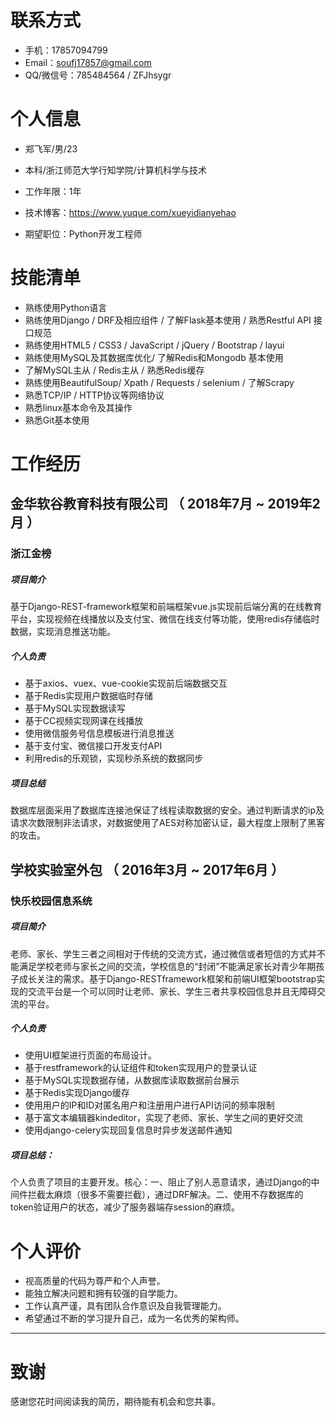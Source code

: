 # 联系方式

- 手机：17857094799
- Email：soufj17857@gmail.com 
- QQ/微信号：785484564 / ZFJhsygr

# 个人信息

- 郑飞军/男/23

- 本科/浙江师范大学行知学院/计算机科学与技术

- 工作年限：1年

- 技术博客：https://www.yuque.com/xueyidianyehao

- 期望职位：Python开发工程师

     

# 技能清单

- 熟练使用Python语言
- 熟练使用Django / DRF及相应组件 / 了解Flask基本使用 / 熟悉Restful API 接口规范
- 熟练使用HTML5 / CSS3 / JavaScript / jQuery / Bootstrap / layui
- 熟练使用MySQL及其数据库优化/ 了解Redis和Mongodb 基本使用
- 了解MySQL主从  / Redis主从 / 熟悉Redis缓存
- 熟练使用BeautifulSoup/ Xpath / Requests / selenium / 了解Scrapy
- 熟悉TCP/IP / HTTP协议等网络协议
- 熟悉linux基本命令及其操作
- 熟悉Git基本使用

# 工作经历

## **金华软谷教育科技有限公司**   （ 2018年7月 ~ 2019年2月 ）

### 浙江金榜

##### 项目简介

基于Django-REST-framework框架和前端框架vue.js实现前后端分离的在线教育平台，实现视频在线播放以及支付宝、微信在线支付等功能，使用redis存储临时数据，实现消息推送功能。

##### 个人负责

- 基于axios、vuex、vue-cookie实现前后端数据交互
- 基于Redis实现用户数据临时存储
- 基于MySQL实现数据读写
- 基于CC视频实现网课在线播放
- 使用微信服务号信息模板进行消息推送
- 基于支付宝、微信接口开发支付API
- 利用redis的乐观锁，实现秒杀系统的数据同步

##### 项目总结

数据库层面采用了数据库连接池保证了线程读取数据的安全。通过判断请求的ip及请求次数限制非法请求，对数据使用了AES对称加密认证，最大程度上限制了黑客的攻击。

## 学校实验室外包 （ 2016年3月 ~ 2017年6月 ）

### 快乐校园信息系统 

##### 项目简介

老师、家长、学生三者之间相对于传统的交流方式，通过微信或者短信的方式并不能满足学校老师与家长之间的交流，学校信息的“封闭”不能满足家长对青少年期孩子成长关注的需求。基于Django-RESTframework框架和前端UI框架bootstrap实现的交流平台是一个可以同时让老师、家长、学生三者共享校园信息并且无障碍交流的平台。

##### 个人负责

- 使用UI框架进行页面的布局设计。
- 基于restframework的认证组件和token实现用户的登录认证
- 基于MySQL实现数据存储，从数据库读取数据前台展示
- 基于Redis实现Django缓存
- 使用用户的IP和ID对匿名用户和注册用户进行API访问的频率限制
- 基于富文本编辑器kindeditor，实现了老师、家长、学生之间的更好交流
- 使用django-celery实现回复信息时异步发送邮件通知

##### 项目总结：

个人负责了项目的主要开发。核心：一、阻止了别人恶意请求，通过Django的中间件拦截太麻烦（很多不需要拦截），通过DRF解决。二、使用不存数据库的token验证用户的状态，减少了服务器端存session的麻烦。

# 个人评价

- 视高质量的代码为尊严和个人声誉。
- 能独立解决问题和拥有较强的自学能力。
- 工作认真严谨，具有团队合作意识及自我管理能力。
- 希望通过不断的学习提升自己，成为一名优秀的架构师。

------

# 致谢

感谢您花时间阅读我的简历，期待能有机会和您共事。
      
